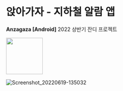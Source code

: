 # 앉아가자 - 지하철 알람 앱 
**Anzagaza [Android]**
2022 상반기 잔디 프로젝트

<img src="https://user-images.githubusercontent.com/74814461/175143550-85c5dd99-b605-476f-a9b3-100f50a3f905.png" width="100" height="100"/>




![Screenshot_20220619-135032](https://user-images.githubusercontent.com/74814461/175144660-79bbda6c-370e-422e-bd76-6bd1e0922275.jpg)




